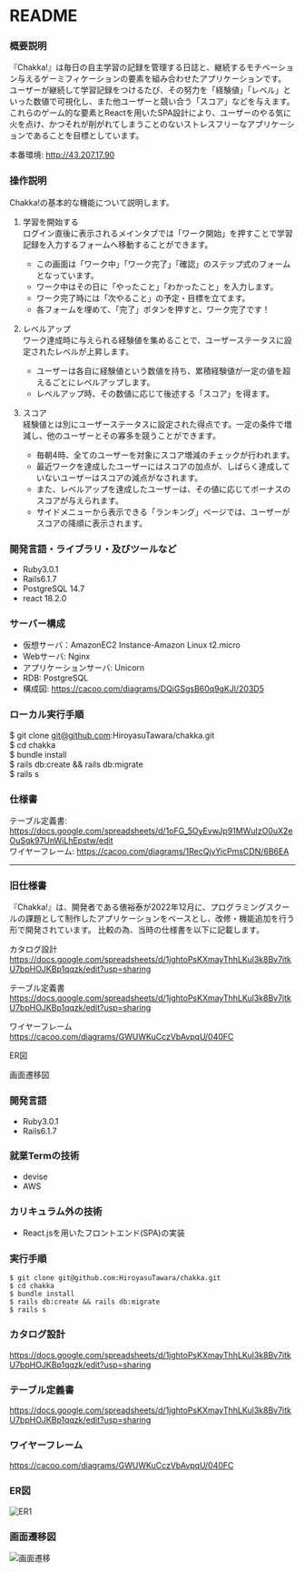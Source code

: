 # README
### 概要説明
『Chakka!』は毎日の自主学習の記録を管理する日誌と、継続するモチベーション与えるゲーミフィケーションの要素を組み合わせたアプリケーションです。  
ユーザーが継続して学習記録をつけるたび、その努力を「経験値」「レベル」といった数値で可視化し、また他ユーザーと競い合う「スコア」などを与えます。  
これらのゲーム的な要素とReactを用いたSPA設計により、ユーザーのやる気に火を点け、かつそれが削がれてしまうことのないストレスフリーなアプリケーションであることを目標としています。   

本番環境: http://43.207.17.90  

### 操作説明  
Chakka!の基本的な機能について説明します。  
1.	学習を開始する  
ログイン直後に表示されるメインタブでは「ワーク開始」を押すことで学習記録を入力するフォームへ移動することができます。
	- この画面は「ワーク中」「ワーク完了」「確認」のステップ式のフォームとなっています。
	- ワーク中はその日に「やったこと」「わかったこと」を入力します。
	- ワーク完了時には「次やること」の予定・目標を立てます。
	- 各フォームを埋めて、「完了」ボタンを押すと、ワーク完了です！  
  
2.	レベルアップ  
ワーク達成時に与えられる経験値を集めることで、ユーザーステータスに設定されたレベルが上昇します。
	- ユーザーは各自に経験値という数値を持ち、累積経験値が一定の値を超えるごとにレベルアップします。
	- レベルアップ時、その数値に応じて後述する「スコア」を得ます。  
  
3.	スコア  
経験値とは別にユーザーステータスに設定された得点です。一定の条件で増減し、他のユーザーとその寡多を競うことができます。
	- 毎朝4時、全てのユーザーを対象にスコア増減のチェックが行われます。
	- 最近ワークを達成したユーザーにはスコアの加点が、しばらく達成していないユーザーはスコアの減点がなされます。
	- また、レベルアップを達成したユーザーは、その値に応じてボーナスのスコアが与えられます。
	- サイドメニューから表示できる「ランキング」ページでは、ユーザーがスコアの降順に表示されます。  

### 開発言語・ライブラリ・及びツールなど
- Ruby3.0.1
- Rails6.1.7
- PostgreSQL 14.7
- react 18.2.0
  
### サーバー構成
- 仮想サーバ：AmazonEC2 Instance-Amazon Linux t2.micro
- Webサーバ: Nginx
- アプリケーションサーバ: Unicorn
- RDB: PostgreSQL
- 構成図: https://cacoo.com/diagrams/DQiGSgsB60q9gKJl/203D5

### ローカル実行手順
$ git clone git@github.com:HiroyasuTawara/chakka.git  
$ cd chakka  
$ bundle install  
$ rails db:create && rails db:migrate  
$ rails s  

### 仕様書
テーブル定義書: https://docs.google.com/spreadsheets/d/1oFG_5OyEvwJp91MWuIzO0uX2eOuSqk97UnWiLhEpstw/edit  
ワイヤーフレーム: https://cacoo.com/diagrams/1RecQjvYicPmsCDN/6B6EA

___
### 旧仕様書
『Chakka!』は、開発者である俵裕泰が2022年12月に、プログラミングスクールの課題として制作したアプリケーションをベースとし、改修・機能追加を行う形で開発されています。 比較の為、当時の仕様書を以下に記載します。

カタログ設計
https://docs.google.com/spreadsheets/d/1jghtoPsKXmayThhLKul3k8Bv7itkU7bpHOJKBp1qqzk/edit?usp=sharing

テーブル定義書
https://docs.google.com/spreadsheets/d/1jghtoPsKXmayThhLKul3k8Bv7itkU7bpHOJKBp1qqzk/edit?usp=sharing

ワイヤーフレーム
https://cacoo.com/diagrams/GWUWKuCczVbAvpqU/040FC

ER図


画面遷移図


### 開発言語  
- Ruby3.0.1  
- Rails6.1.7  
  
### 就業Termの技術  
 - devise
 - AWS  
 
### カリキュラム外の技術 
 - React.jsを用いたフロントエンド(SPA)の実装    
 
### 実行手順  
 ```
 $ git clone git@github.com:HiroyasuTawara/chakka.git  
 $ cd chakka  
 $ bundle install  
 $ rails db:create && rails db:migrate  
 $ rails s  
 ```
### カタログ設計  
https://docs.google.com/spreadsheets/d/1jghtoPsKXmayThhLKul3k8Bv7itkU7bpHOJKBp1qqzk/edit?usp=sharing  

### テーブル定義書  
https://docs.google.com/spreadsheets/d/1jghtoPsKXmayThhLKul3k8Bv7itkU7bpHOJKBp1qqzk/edit?usp=sharing  

### ワイヤーフレーム  
https://cacoo.com/diagrams/GWUWKuCczVbAvpqU/040FC  

### ER図  
![ER1](https://user-images.githubusercontent.com/45650777/207203742-cdaf51b8-a37b-4c6e-a147-9a555f22a132.png)  
   
### 画面遷移図  
![画面遷移](https://user-images.githubusercontent.com/45650777/207204137-6257ebaf-c0c7-4f67-b2fc-7772c9b716e7.png)

